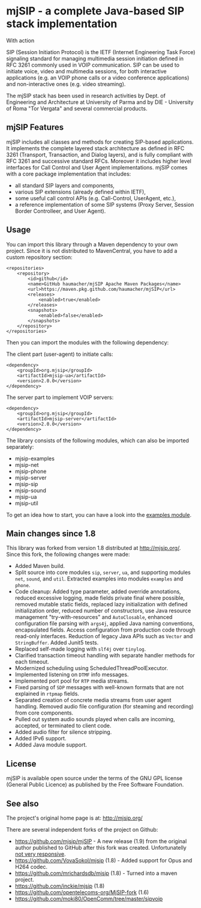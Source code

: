 # mjSIP - a complete Java-based SIP stack implementation 

With action

SIP (Session Initiation Protocol) is the IETF (Internet Engineering Task Force) signaling standard for managing 
multimedia session initiation defined in RFC 3261 commonly used in VOIP communication. SIP can be used to initiate 
voice, video and multimedia sessions, for both interactive applications (e.g. an VOIP phone calls or a video 
conference applications) and non-interactive ones (e.g. video streaming). 

The mjSIP stack has been used in research activities by Dept. of Engineering and Architecture at University of Parma and 
by DIE - University of Roma "Tor Vergata" and several commercial products.

## mjSIP Features

mjSIP includes all classes and methods for creating SIP-based applications. It implements the complete layered stack 
architecture as defined in RFC 3261 (Transport, Transaction, and Dialog layers), and is fully compliant with RFC 3261 
and successive standard RFCs. Moreover it includes higher level interfaces for Call Control and User Agent 
implementations. mjSIP comes with a core package implementation that includes:

* all standard SIP layers and components,
* various SIP extensions (already defined within IETF),
* some useful call control APIs (e.g. Call-Control, UserAgent, etc.),
* a reference implementation of some SIP systems (Proxy Server, Session Border Controlleer, and User Agent).

## Usage

You can import this library through a Maven dependency to your own project. Since it is not distributed to MavenCentral, 
you have to add a custom repository section:

```
<repositories>
	<repository>
		<id>github</id>
		<name>GitHub haumacher/mjSIP Apache Maven Packages</name>
		<url>https://maven.pkg.github.com/haumacher/mjSIP</url>
		<releases>
			<enabled>true</enabled>
		</releases>
		<snapshots>
			<enabled>false</enabled>
		</snapshots>
	</repository>
</repositories>
```

Then you can import the modules with the following dependency:

The client part (user-agent) to initiate calls:
```
<dependency>	
    <groupId>org.mjsip</groupId>
	<artifactId>mjsip-ua</artifactId>
    <version>2.0.0</version>
</dependency>
```

The server part to implement VOIP servers:
```
<dependency>	
    <groupId>org.mjsip</groupId>
	<artifactId>mjsip-server</artifactId>
    <version>2.0.0</version>
</dependency>
```

The library consists of the following modules, which can also be imported separately: 

* mjsip-examples
* mjsip-net
* mjsip-phone
* mjsip-server
* mjsip-sip
* mjsip-sound
* mjsip-ua
* mjsip-util

To get an idea how to start, you can have a look into the [examples module](https://github.com/haumacher/mjSIP/tree/master/mjsip-examples/src/main/java/org/mjsip/examples). 

## Main changes since 1.8

This library was forked from version 1.8 distributed at http://mjsip.org/. Since this fork, the following changes were made: 

* Added Maven build.
* Split source into core modules `sip`, `server`, `ua`, and supporting modules `net`, `sound`, and `util`. Extracted 
  examples into modules `examples` and `phone`. 
* Code cleanup: Added type parameter, added override annotations, reduced excessive logging, made fields private final
  where possible, removed mutable static fields, replaced lazy initialization with defined initialization order, reduced
  number of constructors, use Java resource management "try-with-resources" and `AutoClosable`, enhanced configuration 
  file parsing with `args4j`, applied Java naming conventions, encapsulated fields. Access configuration from production 
  code through read-only interfaces. Reduction of legacy Java APIs such as `Vector` and `StringBuffer`. Added Junit5 tests.
* Replaced self-made logging with `slf4j` over `tinylog`.
* Clarified transaction timeout handling with separate handler methods for each timeout. 
* Modernized scheduling using ScheduledThreadPoolExecutor.
* Implemented listening on `DTMF` info messages.
* Implemented port pool for `RTP` media streams.
* Fixed parsing of `SDP` messages with well-known formats that are not explained in `rtpmap` fields. 
* Separated creation of concrete media streams from user agent handling. Removed audio file configuration (for steaming 
  and recording) from core components.
* Pulled out system audio sounds played when calls are incoming, accepted, or terminated to client code.
* Added audio filter for silence stripping.
* Added IPv6 support.
* Added Java module support.

## License

mjSIP is available open source under the terms of the GNU GPL license (General Public Licence) 
as published by the Free Software Foundation.

## See also

The project's original home page is at: http://mjsip.org/
 
There are several independent forks of the project on Github:

* https://github.com/mjsip/mjSIP - A new release (1.9) from the original author published to GitHub after this fork was created. Unfortunatelly [not very  responsive](https://github.com/mjsip/mjSIP/issues/1). 
* https://github.com/VovaSokol/mjsip (1.8) - Added support for Opus and H264 codec.
* https://github.com/mrichardsdb/mjsip (1.8) - Turned into a maven project.
* https://github.com/inckie/mjsip (1.8)
* https://github.com/opentelecoms-org/MjSIP-fork (1.6)
* https://github.com/moki80/OpenComm/tree/master/sipvoip
